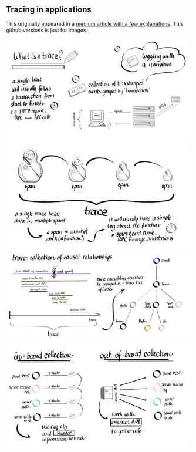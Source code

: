 ## Tracing in applications

This originally appeared in a [medium article with a few explanations](https://medium.com/@_lrlna/tracing-tracing-tracing-in-your-applications-illustrated-11a67def6431). This github versions is just for images. 

![trace-intro](/guides/img/tracing/trace-intro.png)
![trace-span](/guides/img/tracing/trace-span.png)
![trace-causalities](/guides/img/tracing/trace-causalities.png)
![in-out-band](/guides/img/tracing/in-out-band.png)
